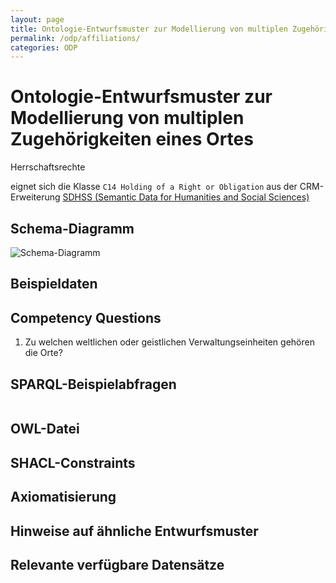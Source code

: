 ```yaml
---
layout: page
title: Ontologie-Entwurfsmuster zur Modellierung von multiplen Zugehörigkeiten eines Ortes
permalink: /odp/affiliations/
categories: ODP
---
```


# Ontologie-Entwurfsmuster zur Modellierung von multiplen Zugehörigkeiten eines Ortes

 Herrschaftsrechte  
 
  eignet sich die Klasse `C14 Holding of a Right or Obligation` aus der CRM-Erweiterung [SDHSS (Semantic Data for Humanities and Social Sciences)](https://ontome.net/namespace/11)
 

## Schema-Diagramm

![Schema-Diagramm](/img/dmlo-place-affiliations.svg)


## Beispieldaten


## Competency Questions

1. Zu welchen weltlichen oder geistlichen Verwaltungseinheiten gehören die Orte?


## SPARQL-Beispielabfragen

```

```


## OWL-Datei


## SHACL-Constraints


## Axiomatisierung


## Hinweise auf ähnliche Entwurfsmuster



## Relevante verfügbare Datensätze


